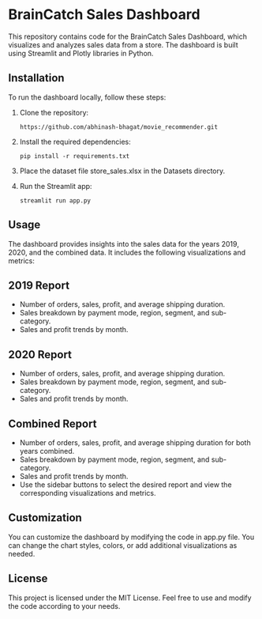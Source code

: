 # BrainCatch Sales Dashboard
This repository contains code for the BrainCatch Sales Dashboard, which visualizes and analyzes sales data from a store. The dashboard is built using Streamlit and Plotly libraries in Python.

## Installation
To run the dashboard locally, follow these steps:

1. Clone the repository:

   ```shell
   https://github.com/abhinash-bhagat/movie_recommender.git
   
2. Install the required dependencies:

   ```shell
   pip install -r requirements.txt

4. Place the dataset file store_sales.xlsx in the Datasets directory.

3. Run the Streamlit app:
   ```shell
   streamlit run app.py

## Usage
The dashboard provides insights into the sales data for the years 2019, 2020, and the combined data. It includes the following visualizations and metrics:

## 2019 Report
* Number of orders, sales, profit, and average shipping duration.
* Sales breakdown by payment mode, region, segment, and sub-category.
* Sales and profit trends by month.

## 2020 Report
* Number of orders, sales, profit, and average shipping duration.
* Sales breakdown by payment mode, region, segment, and sub-category.
* Sales and profit trends by month.

## Combined Report
* Number of orders, sales, profit, and average shipping duration for both years combined.
* Sales breakdown by payment mode, region, segment, and sub-category.
* Sales and profit trends by month.
* Use the sidebar buttons to select the desired report and view the corresponding visualizations and metrics.

## Customization
You can customize the dashboard by modifying the code in app.py file. You can change the chart styles, colors, or add additional visualizations as needed.

## License
This project is licensed under the MIT License. Feel free to use and modify the code according to your needs.
